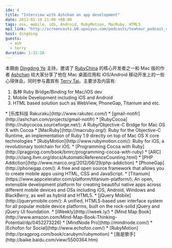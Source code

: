 ```yaml
---
idx: 4
title: "Interview with Ashchan on app development"
date: 2013-02-19 21:00 +08:00
tags: osx, mobile, iOS, Android, RubyMotion, MacRuby, HTML5
mp3_link: "http://screencasts.b0.upaiyun.com/podcasts/teahour_podcast_4.mp3"
host: dingding
guests:
  - ash
  - terry
duration: 1:32:28
---
```


本期由 [Dingding Ye](http://yedingding.com) 主持，邀请了 [RubyChina](http://ruby-china.org) 的核心开发者之一和 Mac 版的作者 [Ashchan](http://ashchan.com/) 给大家分享了他在 Mac 桌面应用和 iOS/Android 移动开发上的一些心得体会。同时参与嘉宾有 [Terry Tai](http://terrytai.com)。主要涉及内容有:

1. 各种 Ruby Bridge/Binding for Mac/iOS dev
2. Mobile Development including iOS and Android
3. HTML based solution such as WebView, PhoneGap, Titanium and etc.

<section class="notes" markdown="1">
* [乐库科技 Rakuraku](http://www.rakutec.com/)
* [gmail-notifr](http://ashchan.com/projects/gmail-notifr)
* [RubyCocoa](http://rubycocoa.sourceforge.net/): A Ruby/Objective-C Bridge for Mac OS X with Cocoa
* [MacRuby](http://macruby.org/): Ruby for the Objective-C Runtime, an implementation of Ruby 1.9 directly on top of Mac OS X core technologies
* [RubyMotion](http://www.rubymotion.com/): Ruby for iOS, a revolutionary toolchain for iOS.
* [Programming Cocoa with Ruby](http://pragprog.com/book/bmrc/programming-cocoa-with-ruby)
* [ARC](http://clang.llvm.org/docs/AutomaticReferenceCounting.html)
* [PHP Addiction](http://www.marco.org/2012/06/29/php-addiction)
* [PhoneGap](http://phonegap.com/): A free and open source framework that allows you to create mobile apps using HTML, CSS and JavaScript.
* [Titanium](https://www.appcelerator.com/platform/titanium-platform/): An open, extensible development platform for creating beautiful native apps across different mobile devices and OSs including iOS, Android, Windows and BlackBerry, as well as hybrid and HTML5.
* [jQuery Mobile](http://jquerymobile.com/): A unified, HTML5-based user interface system for all popular mobile device platforms, built on the rock-solid jQuery and jQuery UI foundation.
* [iWeekly](http://iweek.ly/)
* [Mind Map Book](http://www.amazon.com/Mind-Map-Book-Thinking-Potential/dp/0452273226)
* [MindNode Pro](http://mindnode.com/)
* [Echofon for Social](http://www.echofon.com/)
* [RubyMotion](http://pragprog.com/book/carubym/rubymotion)
* [我是歌手](http://baike.baidu.com/view/5500364.htm)
</section>

